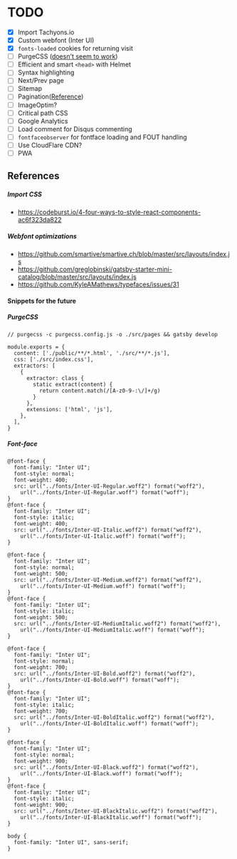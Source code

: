 
# TODO

- [x] Import Tachyons.io
- [x] Custom webfont (Inter UI)
- [x] `fonts-loaded` cookies for returning visit
- [ ] PurgeCSS ([doesn't seem to work](https://github.com/taylorbryant/gatsby-starter-tailwind/blob/master/package.json#L20))
- [ ] Efficient and smart `<head>` with Helmet
- [ ] Syntax highlighting
- [ ] Next/Prev page
- [ ] Sitemap
- [ ] Pagination([Reference](https://github.com/pixelstew/gatsby-paginate))
- [ ] ImageOptim?
- [ ] Critical path CSS
- [ ] Google Analytics
- [ ] Load comment for Disqus commenting
- [ ] `fontfaceobserver` for fontface loading and FOUT handling
- [ ] Use CloudFlare CDN?
- [ ] PWA

## References
##### Import CSS
- https://codeburst.io/4-four-ways-to-style-react-components-ac6f323da822
##### Webfont optimizations
- https://github.com/smartive/smartive.ch/blob/master/src/layouts/index.js
- https://github.com/greglobinski/gatsby-starter-mini-catalog/blob/master/src/layouts/index.js
- https://github.com/KyleAMathews/typefaces/issues/31

#### Snippets for the future

##### PurgeCSS
```
// purgecss -c purgecss.config.js -o ./src/pages && gatsby develop

module.exports = {
  content: ['./public/**/*.html', './src/**/*.js'],
  css: ['./src/index.css'],
  extractors: [
    {
      extractor: class {
        static extract(content) {
          return content.match(/[A-z0-9-:\/]+/g)
        }
      },
      extensions: ['html', 'js'],
    },
  ],
}
```

##### Font-face
```
@font-face {
  font-family: "Inter UI";
  font-style: normal;
  font-weight: 400;
  src: url("../fonts/Inter-UI-Regular.woff2") format("woff2"),
    url("../fonts/Inter-UI-Regular.woff") format("woff");
}
@font-face {
  font-family: "Inter UI";
  font-style: italic;
  font-weight: 400;
  src: url("../fonts/Inter-UI-Italic.woff2") format("woff2"),
    url("../fonts/Inter-UI-Italic.woff") format("woff");
}

@font-face {
  font-family: "Inter UI";
  font-style: normal;
  font-weight: 500;
  src: url("../fonts/Inter-UI-Medium.woff2") format("woff2"),
    url("../fonts/Inter-UI-Medium.woff") format("woff");
}
@font-face {
  font-family: "Inter UI";
  font-style: italic;
  font-weight: 500;
  src: url("../fonts/Inter-UI-MediumItalic.woff2") format("woff2"),
    url("../fonts/Inter-UI-MediumItalic.woff") format("woff");
}

@font-face {
  font-family: "Inter UI";
  font-style: normal;
  font-weight: 700;
  src: url("../fonts/Inter-UI-Bold.woff2") format("woff2"),
    url("../fonts/Inter-UI-Bold.woff") format("woff");
}
@font-face {
  font-family: "Inter UI";
  font-style: italic;
  font-weight: 700;
  src: url("../fonts/Inter-UI-BoldItalic.woff2") format("woff2"),
    url("../fonts/Inter-UI-BoldItalic.woff") format("woff");
}

@font-face {
  font-family: "Inter UI";
  font-style: normal;
  font-weight: 900;
  src: url("../fonts/Inter-UI-Black.woff2") format("woff2"),
    url("../fonts/Inter-UI-Black.woff") format("woff");
}
@font-face {
  font-family: "Inter UI";
  font-style: italic;
  font-weight: 900;
  src: url("../fonts/Inter-UI-BlackItalic.woff2") format("woff2"),
    url("../fonts/Inter-UI-BlackItalic.woff") format("woff");
}

body {
  font-family: "Inter UI", sans-serif;
}
```
